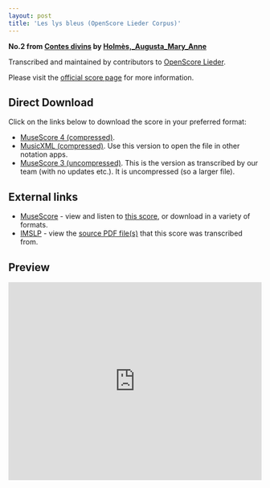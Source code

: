 ```yaml
---
layout: post
title: 'Les lys bleus (OpenScore Lieder Corpus)'
---
```


__No.2 from [Contes divins](https://fourscoreandmore.org/openscore/lieder/Holm%C3%A8s,_Augusta_Mary_Anne/Contes_divins/) by [Holmès,_Augusta_Mary_Anne](https://fourscoreandmore.org/openscore/lieder/Holm%C3%A8s,_Augusta_Mary_Anne)__

Transcribed and maintained by contributors to [OpenScore Lieder].

Please visit the [official score page] for more information.

[official score page]: https://musescore.com/openscore-lieder-corpus/scores/5904752
[OpenScore Lieder]: https://musescore.com/openscore-lieder-corpus

## Direct Download

Click on the links below to download the score in your preferred format:
- [MuseScore 4 (compressed)](https://fourscoreandmore.org/openscore/lieder/Holm%C3%A8s,_Augusta_Mary_Anne/Contes_divins/2_Les_lys_bleus.mscz).
- [MusicXML (compressed)](https://fourscoreandmore.org/openscore/lieder/Holm%C3%A8s,_Augusta_Mary_Anne/Contes_divins/2_Les_lys_bleus.mxl). Use this version to open the file in other notation apps.
- [MuseScore 3 (uncompressed)](https://raw.githubusercontent.com/OpenScore/Lieder/refs/heads/main/scores/Holm%C3%A8s,_Augusta_Mary_Anne/Contes_divins/2_Les_lys_bleus/lc5904752.mscx). This is the version as transcribed by our team (with no updates etc.). It is uncompressed (so a larger file).

## External links

- [MuseScore] - view and listen to [this score][MuseScore], or download in a variety of formats.
- [IMSLP] - view the [source PDF file(s)][IMSLP] that this score was transcribed from.

[MuseScore]: https://musescore.com/score/5904752
[IMSLP]: https://imslp.org/wiki/Special:ReverseLookup/588988

## Preview

<iframe width="100%" height="394" src="https://musescore.com/openscore-lieder-corpus/scores/5904752/embed" frameborder="0" allowfullscreen allow="autoplay; fullscreen"></iframe>
